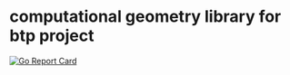 # computational geometry library for btp project
[![Go Report Card](https://goreportcard.com/badge/github.com/zkmrgirish/geometry)](https://goreportcard.com/report/github.com/zkmrgirish/geometry)
